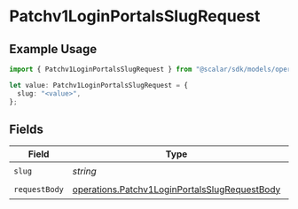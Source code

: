 # Patchv1LoginPortalsSlugRequest

## Example Usage

```typescript
import { Patchv1LoginPortalsSlugRequest } from "@scalar/sdk/models/operations";

let value: Patchv1LoginPortalsSlugRequest = {
  slug: "<value>",
};
```

## Fields

| Field                                                                                                          | Type                                                                                                           | Required                                                                                                       | Description                                                                                                    |
| -------------------------------------------------------------------------------------------------------------- | -------------------------------------------------------------------------------------------------------------- | -------------------------------------------------------------------------------------------------------------- | -------------------------------------------------------------------------------------------------------------- |
| `slug`                                                                                                         | *string*                                                                                                       | :heavy_check_mark:                                                                                             | N/A                                                                                                            |
| `requestBody`                                                                                                  | [operations.Patchv1LoginPortalsSlugRequestBody](../../models/operations/patchv1loginportalsslugrequestbody.md) | :heavy_check_mark:                                                                                             | N/A                                                                                                            |